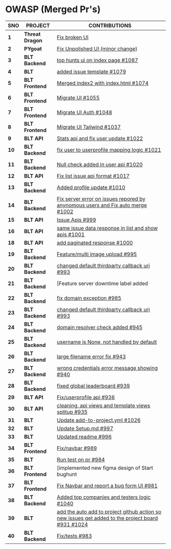 
# **OWASP (Merged Pr's)**

| **SNO** | **PROJECT** | **CONTRIBUTIONS** |
| --- | --- | --- |
| **1** | **Threat Dragon** | [Fix broken UI](https://github.com/OWASP/threat-dragon/pull/427) |
| **2** | **PYgoat** | [Fix Unpolished UI (minor change)](https://github.com/adeyosemanputra/pygoat/pull/175) |
| **3** | **BLT Backend** | [top hunts ui on index page #1087](https://github.com/OWASP/BLT/pull/1087) |
| **4** | **BLT** | [added issue template #1079](https://github.com/OWASP/BLT/pull/1079) |
| **5** | **BLT Frontend** | [Merged index2 with index.html #1074](https://github.com/OWASP/BLT/pull/1074) |
| **6** | **BLT Frontend** | [Migrate UI #1055](https://github.com/OWASP/BLT/pull/1055) |
| **7** | **BLT Frontend** | [Migrate UI Auth #1048](https://github.com/OWASP/BLT/pull/1048) |
| **8** | **BLT Frontend** | [Migrate UI Tailwind #1037](https://github.com/OWASP/BLT/pull/1037/commits) |
| **9** | **BLT API** | [Stats api and fix user update #1022](https://github.com/OWASP/BLT/pull/1022) |
| **10** | **BLT Backend** | [fix user to userprofile mapping logic #1021](https://github.com/OWASP/BLT/pull/1021) |
| **11** | **BLT Backend** | [Null check added in user api #1020](https://github.com/OWASP/BLT/pull/1020) |
| **12** | **BLT API** | [Fix list issue api format #1017](https://github.com/OWASP/BLT/pull/1017) |
| **13** | **BLT Backend** | [Added profile update #1010](https://github.com/OWASP/BLT/pull/1010) |
| **14** | **BLT Backend** | [Fix server error on issues repored by anynomous users and Fix auto merge #1002](https://github.com/OWASP/BLT/pull/1002) |
| **15** | **BLT API** | [Issue Apis #999](https://github.com/OWASP/BLT/pull/999) |
| **16** | **BLT API** | [same issue data response in list and show apis #1001](https://github.com/OWASP/BLT/pull/1001) |
| **18** | **BLT API** | [add paginated response #1000](https://github.com/OWASP/BLT/pull/1000) |
| **19** | **BLT Backend** | [Feature/multi image upload #995](https://github.com/OWASP/BLT/pull/995) |
| **20** | **BLT Backend** | [changed default thirdparty callback uri #993](https://github.com/OWASP/BLT/pull/993) |
| **21** | **BLT Backend** | [Feature server downtime label added | bypass domain validation #990](https://github.com/OWASP/BLT/pull/990) |
| **22** | **BLT Backend** | [fix domain exception #985](https://github.com/OWASP/BLT/pull/985) |
| **23** | **BLT Backend** | [changed default thirdparty callback uri #993](https://github.com/OWASP/BLT/pull/993) |
| **24** | **BLT Backend** | [domain resolver check added #945](https://github.com/OWASP/BLT/pull/945) |
| **25** | **BLT Backend** | [username is None, not handled by default](https://github.com/OWASP/BLT/pull/944) |
| **26** | **BLT Backend** | [large filename error fix #943](https://github.com/OWASP/BLT/pull/943)
| **27** | **BLT Backend** | [wrong credentials error message showing #940](https://github.com/OWASP/BLT/pull/940) |
| **28** | **BLT Backend** | [fixed global leaderboard #939](https://github.com/OWASP/BLT/pull/939) |
| **29** | **BLT API** | [Fix/userprofile api #936](https://github.com/OWASP/BLT/pull/936)
| **30** | **BLT API** | [cleaning, api views and template views splitup #935](https://github.com/OWASP/BLT/pull/935) |
| **31** | **BLT** | [Update add-to-project.yml #1026](https://github.com/OWASP/BLT/pull/1026) |
| **32** | **BLT** | [Update Setup.md #997](https://github.com/OWASP/BLT/pull/997) |
| **33** | **BLT** | [Updated readme #996](https://github.com/OWASP/BLT/pull/996) |
| **34** | **BLT Frontend** | [Fix/navbar #989](https://github.com/OWASP/BLT/pull/989) |
| **35** | **BLT** | [Run test on pr #984](https://github.com/OWASP/BLT/pull/984) |
| **36** | **BLT Frontend** | [implemented new figma design of Start bughunt| new fields added #982](https://github.com/OWASP/BLT/pull/982) |
| **37** | **BLT Frontend** | [Fix Navbar and report a bug form UI #981](https://github.com/OWASP/BLT/pull/981) |
| **38** | **BLT Backend** | [Added top companies and testers logic #1040](https://github.com/OWASP/BLT/pull/1040) |
| **39** | **BLT** | [add the auto add to project github action so new issues get added to the project board #931 #1024](https://github.com/OWASP/BLT/pull/1024) |
| **40** | **BLT Backend** | [Fix/tests #983](https://github.com/OWASP/BLT/pull/983) |

